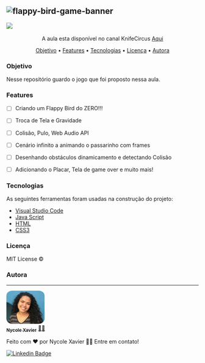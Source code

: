 ![flappy-bird-game-banner](https://user-images.githubusercontent.com/74930052/131127066-d87269b3-6a94-41ce-8707-9d940ea37123.png)
----
<img src="https://img.shields.io/static/v1?label=Status&message=incomplete&color=ff0000&style=for-the-badge&logo=ghost"/>
 
<p align="center">A aula esta disponível no canal KnifeCircus <a href="https://www.youtube.com/watch?v=bG2BmmYr9NQ&t=310s" > Aqui </a> </p>

<p align="center">
 <a href="#objetivo">Objetivo</a> •
 <a href="#features">Features</a> • 
 <a href="#tecnologias">Tecnologias</a> •
 <a href="#licença">Licença</a> • 
 <a href="#autora">Autora</a>
</p>

### Objetivo
Nesse repositório guardo o jogo que foi proposto nessa aula. 

### Features

- [ ] Criando um Flappy Bird do ZERO!!!
- [ ] Troca de Tela e Gravidade
- [ ] Colisão, Pulo, Web Audio API
- [ ] Cenário infinito a animando o passarinho com frames
- [ ] Desenhando obstáculos dinamicamento e detectando Colisão
- [ ] Adicionando o Placar, Tela de game over e muito mais! 


### Tecnologias

As seguintes ferramentas foram usadas na construção do projeto:

- [Visual Studio Code](https://code.visualstudio.com/download)
- [Java Script](https://www.javascript.com/)
- [HTML](https://developer.mozilla.org/en-US/docs/Glossary/HTML5)
- [CSS3](https://developer.mozilla.org/en-US/docs/Web/CSS)

### Licença

MIT License ©

### Autora
---

<a href="https://nycole-xavierr.medium.com/">
 <img style="border-radius: 15%;" src="assets/images-readme/eu01.jpeg" width="100px;" alt=""/>
 <br />
 <sub><b>Nycole Xavier</b></sub></a> <a href="https://nycole-xavierr.medium.com/" title="Medium">👩‍💻</a>


Feito com ❤️ por Nycole Xavier 👋🏽 Entre em contato!

[![Linkedin Badge](https://img.shields.io/badge/-NycoleXavier-blue?style=flat-square&logo=Linkedin&logoColor=white&link=https://https://www.linkedin.com/in/nycole-xavier-641271202/)](https://www.linkedin.com/in/nycole-xavier-641271202/) 
